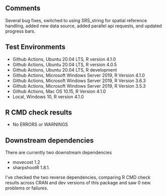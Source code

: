 ## Comments
Several bug fixes, switched to using SRS_string for spatial reference handling, 
added new data source, added parallel api requests, and updated progress bars.

## Test Environments
- Github Actions, Ubuntu 20.04 LTS, R version 4.1.0
- Github Actions, Ubuntu 20.04 LTS, R version 4.0.5
- Github Actions, Ubuntu 20.04 LTS, R development
- Github Actions, Microsoft Windows Server 2019, R Version 4.1.0
- Github Actions, Microsoft Windows Server 2019, R Version 3.6.3
- Github Actions, Microsoft Windows Server 2019, R Version 3.5.3
- Github Actions, Mac OS 10.15, R Version 4.1.0
- Local, Windows 10, R version 4.1.0

## R CMD check results
- No ERRORS or WARNINGS

## Downstream dependencies
There are currently two downstream dependencies

- movecost 1.2
- sharpshootR 1.8.1.

I've checked the two reverse dependencies, comparing R CMD check results across 
CRAN and dev versions of this package and saw 0 new problems or failures.
